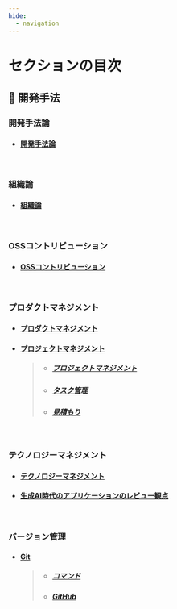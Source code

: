 ```yaml
---
hide:
  - navigation
---
```


# セクションの目次

## 👥 開発手法

### 開発手法論

- #### [︎開発手法論](https://hiroki-it.github.io/tech-notebook/software_development_methodology/software_development_methodology.html)

<br>

### 組織論

- #### [︎組織論](https://hiroki-it.github.io/tech-notebook/software_development_methodology/software_development_organization.html)

<br>

### OSSコントリビューション

- #### [OSSコントリビューション](https://hiroki-it.github.io/tech-notebook/software_development_methodology/software_development_oss_contribution.html)

<br>

### プロダクトマネジメント

- #### [プロダクトマネジメント](https://hiroki-it.github.io/tech-notebook/software_development_methodology/software_development_product_management.html)

- #### <u>︎プロジェクトマネジメント</u>

  > - ##### [︎プロジェクトマネジメント](https://hiroki-it.github.io/tech-notebook/software_development_methodology/software_development_project_management.html)
  > - ##### [タスク管理](https://hiroki-it.github.io/tech-notebook/software_development_methodology/software_development_project_management_task_management.html)
  > - ##### [見積もり](https://hiroki-it.github.io/tech-notebook/software_development_methodology/software_development_project_management_estimate.html)

<br>

### テクノロジーマネジメント

- #### [テクノロジーマネジメント](https://hiroki-it.github.io/tech-notebook/software_development_methodology/software_development_techology_management.html)
- #### [生成AI時代のアプリケーションのレビュー観点](https://hiroki-it.github.io/tech-notebook/software_development_methodology/software_development_technology_management_review_checklist.html)

<br>

### バージョン管理

- #### <u>Git</u>

  > - ##### [︎コマンド](https://hiroki-it.github.io/tech-notebook/software_development_methodology/software_development_git_command.html)
  > - ##### [︎GitHub](https://hiroki-it.github.io/tech-notebook/software_development_methodology/software_development_git_github.html)

<br>
